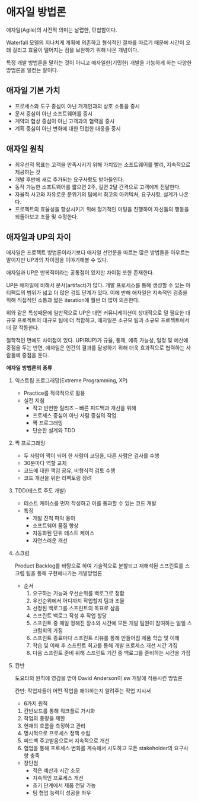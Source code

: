 # 애자일 방법론

애자일(Agile)의 사전적 의미는 날렵한, 민첩함이다.

Waterfall 모델의 지나치게 계획에 의존하고 형식적인 절차를 따르기 때문에 시간이 오래 걸리고 효율이 떨어지는 점을 보완하기 위해 나온 개념이다.

특정 개발 방법론을 말하는 것이 아니고 애자일한(기민한) 개발을 가능하게 하는 다양한 방법론을 일컫는 말이다.

## **애자일** **기본** **가치**

- 프로세스와 도구 중심이 아닌 개개인과의 상호 소통을 중시
- 문서 중심이 아닌 소프트웨어를 중시
- 계약과 협상 중심이 아닌 고객과의 협력을 중시
- 계획 중심이 아닌 변화에 대한 민첩한 대응을 중시

## **애자일** **원칙**

- 최우선적 목표는 고객을 만족시키기 위해 가치있는 소프트웨어를 빨리, 지속적으로 제공하는 것
- 개발 후반에 새로 추가되는 요구사항도 받아들인다.
- 동작 가능한 소프트웨어를 짧으면 2주, 길면 2달 간격으로 고객에게 전달한다.
- 자율적 사고와 자유로운 분위기의 팀에서 최고의 아키텍처, 요구사항, 설계가 나온다.
- 프로젝트의 효율성을 향상시키기 위해 정기적인 미팅을 진행하여 자신들의 행동을 되돌아보고 조율 및 수정한다.

## **애자일과** **UP의** **차이**

애자일은 프로젝트 방법론이라기보다 애자일 선언문을 따르는 많은 방법들을 아우르는 말이지만 UP과의 차이점을 이야기해볼 수 있다.

애자일과 UP은 반복적이라는 공통점이 있지만 차이점 또한 존재한다.

UP은 애자일에 비해서 문서(artifact)가 많다. 개발 프로세스를 통해 생성할 수 있는 아티팩트의 범위가 넓고 더 많은 검토 단계가 있다. 이에 반해 애자일은 지속적인 검증을 위해 직접적인 소통과 짧은 iteration에 훨씬 더 많이 의존한다.

위와 같은 특성때문에 일반적으로 UP은 대면 커뮤니케이션이 상대적으로 덜 필요한 대규모 프로젝트의 대규모 팀에 더 적합하고, 애자일은 소규모 팀과 소규모 프로젝트에서 더 잘 작동한다.

철학적인 면에도 차이점이 있다. UP(RUP)가 규율, 통제, 예측 가능성, 일정 및 예산에 중점을 두는 반면, 애자일은 인간의 결과를 달성하기 위해 더욱 효과적으로 협력하는 사람들에 중점을 둔다.

**애자일** **방법론의** **종류**

1. 익스트림 프로그래밍(Extreme Programming, XP)
    - Practice를 적극적으로 활용
    - 실전 지침
        - 작고 빈번한 릴리즈 – 빠른 피드백과 개선을 위해
        - 프로세스 중심이 아닌 사람 중심의 작업
        - 짝 프로그래밍
        - 단순한 설계와 TDD
2. 짝 프로그래밍
    - 두 사람이 짝이 되어 한 사람이 코딩을, 다른 사람은 검사를 수행
    - 30분마다 역할 교체
    - 코드에 대한 책임 공유, 비형식적 검토 수행
    - 코드 개선을 위한 리팩토링 장려
3. TDD(테스트 주도 개발)
    - 테스트 케이스를 먼저 작성하고 이를 통과할 수 있는 코드 개발
    - 특징
        - 개발 진척 파악 용이
        - 소프트웨어 품질 향상
        - 자동화된 단위 테스트 케이스
        - 자연스러운 개선
4. 스크럼
    
    Product Backlog를 바탕으로 하여 기술적으로 분할되고 재해석된 스프린트를 스크럼 팀을 통해 구현해나가는 개발방법론
    
    - 순서
        1. 요구하는 기능과 우선순위를 백로그로 정함
        2. 우선순위에서 어디까지 작업할지 팀과 조율
        3. 선정된 백로그를 스프린트의 목표로 삼음
        4. 스프린트 백로그 작성 후 작업 할당
        5. 스프린트 중 매일 정해진 장소와 시간에 모든 개발 팀원이 참여하는 일일 스크럼회의 가짐
        6. 스프린트 종료마다 스프린트 리뷰를 통해 만들어짐 제품 학습 및 이해
        7. 학습 및 이해 후 스프린트 회고를 통해 개발 프로세스 개선 시간 가짐
        8. 다음 스프린트 준비 위해 스프린트 기간 중 백로그를 준비하는 시간을 가짐
5. 칸반
    
    도요타의 원칙에 영감을 받아 David Anderson이 sw 개발에 적용시킨 방법론
    
    칸반: 작업자들이 어떤 작업을 해야하는지 알려주는 작업 지시서
    
    - 6가지 원칙
    1. 칸반보드를 통해 워크플로 가시화
    2. 작업의 총량을 제한
    3. 현재의 흐름을 측정하고 관리
    4. 명시적으로 프로세스 정책 수립
    5. 피드백 주고받음으로서 지속적으로 개선
    6. 협업을 통해 프로세스 변화를 계속해서 시도하고 모든 stakeholder의 요구사항 충족
    - 장단점
        - 적은 예산과 시간 소모
        - 지속적인 프로세스 개선
        - 초기 단계에서 제품 전달 가능
        - 팀 협업 능력이 성공을 좌우